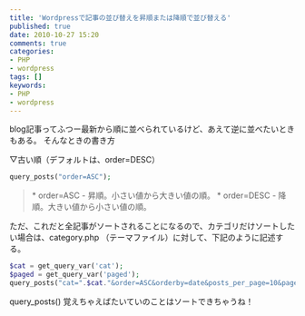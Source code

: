 ```yaml
---
title: 'Wordpressで記事の並び替えを昇順または降順で並び替える'
published: true
date: 2010-10-27 15:20
comments: true
categories:
- PHP
- wordpress
tags: []
keywords:
- PHP
- wordpress
---
```

blog記事ってふつー最新から順に並べられているけど、あえて逆に並べたいときもある。
そんなときの書き方

▽古い順（デフォルトは、order=DESC）

```php
query_posts("order=ASC");
```

<blockquote>
    * order=ASC - 昇順。小さい値から大きい値の順。
    * order=DESC - 降順。大きい値から小さい値の順。 
</blockquote>

ただ、これだと全記事がソートされることになるので、カテゴリだけソートしたい場合は、category.php （テーマファイル）に対して、下記のように記述する。

```php
$cat = get_query_var('cat');
$paged = get_query_var('paged');
query_posts("cat=".$cat."&order=ASC&orderby=date&posts_per_page=10&paged=".$paged);
```

query_posts() 覚えちゃえばたいていのことはソートできちゃうね！